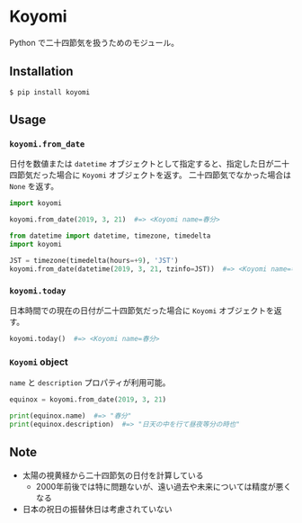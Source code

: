 # Koyomi
Python で二十四節気を扱うためのモジュール。

## Installation
``` console
$ pip install koyomi
```

## Usage

### `koyomi.from_date`
日付を数値または `datetime` オブジェクトとして指定すると、指定した日が二十四節気だった場合に `Koyomi` オブジェクトを返す。
二十四節気でなかった場合は `None` を返す。

``` python
import koyomi

koyomi.from_date(2019, 3, 21)  #=> <Koyomi name=春分>
```

``` python
from datetime import datetime, timezone, timedelta
import koyomi

JST = timezone(timedelta(hours=+9), 'JST')
koyomi.from_date(datetime(2019, 3, 21, tzinfo=JST))  #=> <Koyomi name=春分>
```

### `koyomi.today`
日本時間での現在の日付が二十四節気だった場合に `Koyomi` オブジェクトを返す。

``` python
koyomi.today()  #=> <Koyomi name=春分>
```

### `Koyomi` object
`name` と `description` プロパティが利用可能。

``` python
equinox = koyomi.from_date(2019, 3, 21)

print(equinox.name)  #=> "春分"
print(equinox.description)  #=> "日天の中を行て昼夜等分の時也"
```

## Note
- 太陽の視黄経から二十四節気の日付を計算している
    - 2000年前後では特に問題ないが、遠い過去や未来については精度が悪くなる
- 日本の祝日の振替休日は考慮されていない

